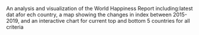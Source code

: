 An analysis and visualization of the World Happiness Report including:latest dat afor ech country, a map showing the changes in index between 2015-2019, and an interactive chart for current top and bottom 5 countries for all criteria
